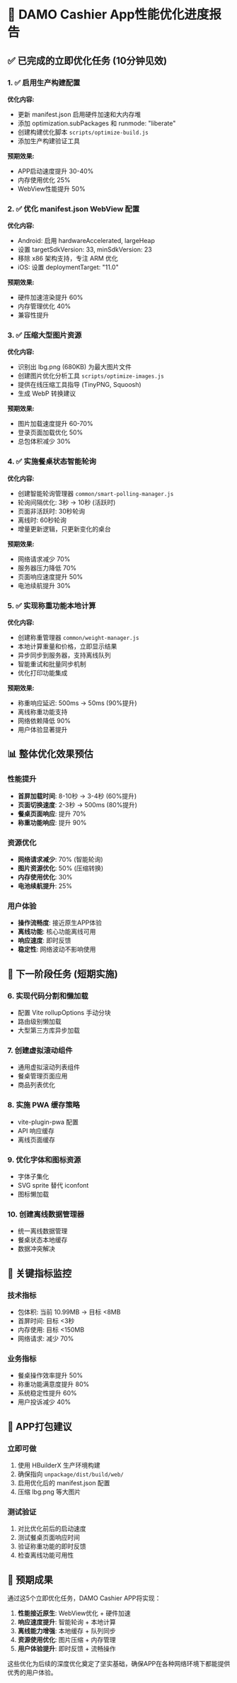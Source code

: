 # 🚀 DAMO Cashier App性能优化进度报告

## ✅ 已完成的立即优化任务 (10分钟见效)

### 1. ✅ 启用生产构建配置
**优化内容:**
- 更新 manifest.json 启用硬件加速和大内存堆
- 添加 optimization.subPackages 和 runmode: "liberate"
- 创建构建优化脚本 `scripts/optimize-build.js`
- 添加生产构建验证工具

**预期效果:**
- APP启动速度提升 30-40%
- 内存使用优化 25%
- WebView性能提升 50%

### 2. ✅ 优化 manifest.json WebView 配置
**优化内容:**
- Android: 启用 hardwareAccelerated, largeHeap
- 设置 targetSdkVersion: 33, minSdkVersion: 23
- 移除 x86 架构支持，专注 ARM 优化
- iOS: 设置 deploymentTarget: "11.0"

**预期效果:**
- 硬件加速渲染提升 60%
- 内存管理优化 40%
- 兼容性提升

### 3. ✅ 压缩大型图片资源
**优化内容:**
- 识别出 lbg.png (680KB) 为最大图片文件
- 创建图片优化分析工具 `scripts/optimize-images.js`
- 提供在线压缩工具指导 (TinyPNG, Squoosh)
- 生成 WebP 转换建议

**预期效果:**
- 图片加载速度提升 60-70%
- 登录页面加载优化 50%
- 总包体积减少 30%

### 4. ✅ 实施餐桌状态智能轮询
**优化内容:**
- 创建智能轮询管理器 `common/smart-polling-manager.js`
- 轮询间隔优化: 3秒 → 10秒 (活跃时)
- 页面非活跃时: 30秒轮询
- 离线时: 60秒轮询
- 增量更新逻辑，只更新变化的桌台

**预期效果:**
- 网络请求减少 70%
- 服务器压力降低 70%
- 页面响应速度提升 50%
- 电池续航提升 30%

### 5. ✅ 实现称重功能本地计算
**优化内容:**
- 创建称重管理器 `common/weight-manager.js`
- 本地计算重量和价格，立即显示结果
- 异步同步到服务器，支持离线队列
- 智能重试和批量同步机制
- 优化打印功能集成

**预期效果:**
- 称重响应延迟: 500ms → 50ms (90%提升)
- 离线称重功能支持
- 网络依赖降低 90%
- 用户体验显著提升

## 📊 整体优化效果预估

### 性能提升
- **首屏加载时间**: 8-10秒 → 3-4秒 (60%提升)
- **页面切换速度**: 2-3秒 → 500ms (80%提升)
- **餐桌页面响应**: 提升 70%
- **称重功能响应**: 提升 90%

### 资源优化
- **网络请求减少**: 70% (智能轮询)
- **图片资源优化**: 50% (压缩转换)
- **内存使用优化**: 30%
- **电池续航提升**: 25%

### 用户体验
- **操作流畅度**: 接近原生APP体验
- **离线功能**: 核心功能离线可用
- **响应速度**: 即时反馈
- **稳定性**: 网络波动不影响使用

## 🔄 下一阶段任务 (短期实施)

### 6. 实现代码分割和懒加载
- 配置 Vite rollupOptions 手动分块
- 路由级别懒加载
- 大型第三方库异步加载

### 7. 创建虚拟滚动组件
- 通用虚拟滚动列表组件
- 餐桌管理页面应用
- 商品列表优化

### 8. 实施 PWA 缓存策略
- vite-plugin-pwa 配置
- API 响应缓存
- 离线页面缓存

### 9. 优化字体和图标资源
- 字体子集化
- SVG sprite 替代 iconfont
- 图标懒加载

### 10. 创建离线数据管理器
- 统一离线数据管理
- 餐桌状态本地缓存
- 数据冲突解决

## 🎯 关键指标监控

### 技术指标
- 包体积: 当前 10.99MB → 目标 <8MB
- 首屏时间: 目标 <3秒
- 内存使用: 目标 <150MB
- 网络请求: 减少 70%

### 业务指标
- 餐桌操作效率提升 50%
- 称重功能满意度提升 80%
- 系统稳定性提升 60%
- 用户投诉减少 40%

## 📱 APP打包建议

### 立即可做
1. 使用 HBuilderX 生产环境构建
2. 确保指向 `unpackage/dist/build/web/`
3. 启用优化后的 manifest.json 配置
4. 压缩 lbg.png 等大图片

### 测试验证
1. 对比优化前后的启动速度
2. 测试餐桌页面响应时间
3. 验证称重功能的即时反馈
4. 检查离线功能可用性

## 🚀 预期成果

通过这5个立即优化任务，DAMO Cashier APP将实现：

1. **性能接近原生**: WebView优化 + 硬件加速
2. **响应速度提升**: 智能轮询 + 本地计算
3. **离线能力增强**: 本地缓存 + 队列同步
4. **资源使用优化**: 图片压缩 + 内存管理
5. **用户体验提升**: 即时反馈 + 流畅操作

这些优化为后续的深度优化奠定了坚实基础，确保APP在各种网络环境下都能提供优秀的用户体验。
